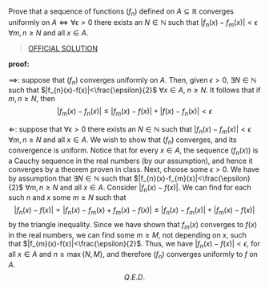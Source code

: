 Prove that a sequence of functions $(f_n)$ defined on $A\subseteq\mathbb{R}$ converges uniformly on $A\iff\forall \epsilon>0$ there exists an $N\in\mathbb{N}$ such that $|f_{n}(x)-f_{m}(x)|<\epsilon$ $\forall m,n\ge N$ and all $x\in A$.

> [OFFICIAL SOLUTION](https://onq.queensu.ca/d2l/le/content/861615/viewContent/5381013/View)

**proof:** 

$\implies$: suppose that $(f_{n})$ converges uniformly on $A$. Then, given $\epsilon>0$, $\exists N\in\mathbb{N}$ such that $|f_{n}(x)-f(x)|<\frac{\epsilon}{2}$ $\forall x\in A$, $n\ge N$. It follows that if $m,n\ge N$, then
$$|f_{m}(x)-f_{n}(x)|\le|f_{m}(x)-f(x)|+|f(x)-f_{n}(x)|<\epsilon$$

$\Longleftarrow$: suppose that $\forall \epsilon>0$ there exists an $N\in\mathbb{N}$ such that $|f_{n}(x)-f_{m}(x)|<\epsilon$ $\forall m,n\ge N$ and all $x\in A$. We wish to show that $(f_n)$ converges, and its convergence is uniform. Notice that for every $x\in A$, the sequence $(f_{n}(x))$ is a Cauchy sequence in the real numbers (by our assumption), and hence it converges by a theorem proven in class. Next, choose some $\epsilon>0$. We have by assumption that $\exists N\in\mathbb{N}$ such that $|f_{n}(x)-f_{m}(x)|<\frac{\epsilon}{2}$ $\forall m,n\ge N$ and all $x\in A$.  Consider $|f_{n}(x)-f(x)|$. We can find for each such $n$ and $x$ some $m\ge N$ such that
$$|f_{n}(x)-f(x)|=|f_{n}(x)-f_{m}(x)+f_{m}(x)-f(x)|\le|f_{n}(x)-f_{m}(x)|+|f_{m}(x)-f(x)|$$
by the triangle inequality. 
Since we have shown that $f_{m}(x)$ converges to $f(x)$ in the real numbers, we can find some $m\ge M$, not depending on $x$, such that $|f_{m}(x)-f(x)|<\frac{\epsilon}{2}$. Thus, we have $|f_{n}(x)-f(x)|<\epsilon$, for all $x\in A$ and $n\ge\max\{N,M\}$, and therefore $(f_n)$ converges uniformly to $f$ on $A$.
$$Q.E.D.$$
